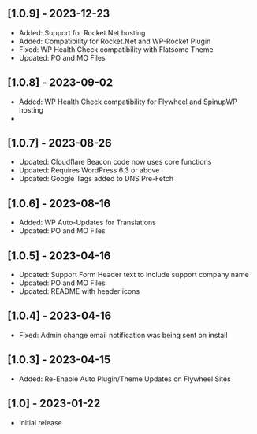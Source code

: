 ## [1.0.9] - 2023-12-23
- Added: Support for Rocket.Net hosting
- Added: Compatibility for Rocket.Net and WP-Rocket Plugin
- Fixed: WP Health Check compatibility with Flatsome Theme
- Updated: PO and MO Files

## [1.0.8] - 2023-09-02
- Added: WP Health Check compatibility for Flywheel and SpinupWP hosting
-
## [1.0.7] - 2023-08-26
- Updated: Cloudflare Beacon code now uses core functions
- Updated: Requires WordPress 6.3 or above
- Updated: Google Tags added to DNS Pre-Fetch

## [1.0.6] - 2023-08-16
- Added: WP Auto-Updates for Translations
- Updated: PO and MO Files

## [1.0.5] - 2023-04-16
- Updated: Support Form Header text to include support company name
- Updated: PO and MO Files
- Updated: README with header icons

## [1.0.4] - 2023-04-16
- Fixed: Admin change email notification was being sent on install

## [1.0.3] - 2023-04-15
- Added: Re-Enable Auto Plugin/Theme Updates on Flywheel Sites

## [1.0] - 2023-01-22
- Initial release
